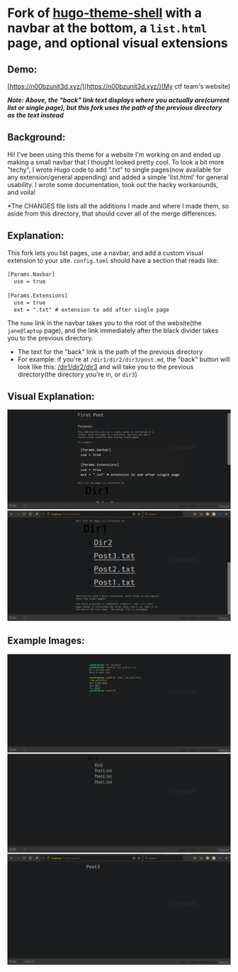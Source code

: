 # Fork of [hugo-theme-shell](https://github.com/Yukuro/hugo-theme-shell) with a navbar at the bottom, a `list.html` page, and optional visual extensions

## Demo:
[https://n00bzunit3d.xyz/](https://n00bzunit3d.xyz/)(My ctf team's website)

___Note: Above, the "back" link text displays where you actually are(current list or single page), but this fork uses the path of the previous directory as the text instead___

## Background:
Hi! I've been using this theme for a website I'm working on and ended up making a small navbar that I thought looked pretty cool. To look a bit more "techy", I wrote Hugo code to add ".txt" to single pages(now available for any extension/general appending) and added a simple 'list.html' for general usability. I wrote some documentation, took out the hacky workarounds, and voila!

*The CHANGES file lists all the additions I made and where I made them, so aside from this directory, that should cover all of the merge differences.

## Explanation:
This fork lets you list pages, use a navbar, and add a custom visual extension to your site.
`config.toml` should have a section that reads like:
```
[Params.Navbar]
  use = true
  
[Params.Extensions]
  use = true
  ext = ".txt" # extension to add after single page
```

The `home` link in the navbar takes you to the root of the website(the `jane@laptop` page), and the link immediately after the black divider takes you to the previous directory.
  - The text for the "back" link is the path of the previous directory
  - For example: if you're at `/dir1/dir2/dir3/post.md`, the "back" button will look like this:
    [/dir1/dir2/dir3](https://www.example.org)
    and will take you to the previous directory(the directory you're in, or `dir3`)

## Visual Explanation:
![submissionimage1](./Pictures/submission1.png)
![submissionimage1.5](./Pictures/submission1.5.png)

## Example Images:
![submissionimage2](./Pictures/submission2.png)
![submissionimage3](./Pictures/submission3.png)
![submissionimage4](./Pictures/submission4.png)
